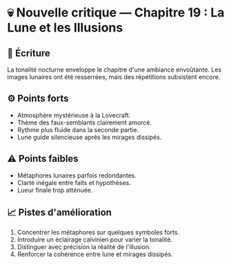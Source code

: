 # 💀 Nouvelle critique — Chapitre 19 : La Lune et les Illusions

## 🧠 Écriture
La tonalité nocturne enveloppe le chapitre d'une ambiance envoûtante. Les images lunaires ont été resserrées, mais des répétitions subsistent encore.

## ⚙️ Points forts
- Atmosphère mystérieuse à la Lovecraft.
- Thème des faux-semblants clairement amorcé.
- Rythme plus fluide dans la seconde partie.
- Lune guide silencieuse après les mirages dissipés.

## ⚠️ Points faibles
- Métaphores lunaires parfois redondantes.
- Clarté inégale entre faits et hypothèses.
- Lueur finale trop atténuée.

## 📈 Pistes d'amélioration
1. Concentrer les métaphores sur quelques symboles forts.
2. Introduire un éclairage calvinien pour varier la tonalité.
3. Distinguer avec précision la réalité de l'illusion.
4. Renforcer la cohérence entre lune et mirages dissipés.
